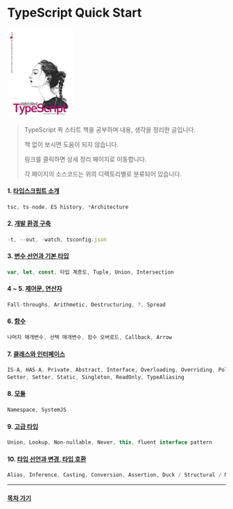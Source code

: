 TypeScript Quick Start
===

<img width="30%" src="quickTypeScript.jpg"></img>

>TypeScript 퀵 스타트 책을 공부하며 내용, 생각을 정리한 글입니다.
>
>책 없이 보시면 도움이 되지 않습니다.
>
>링크를 클릭하면 상세 정리 페이지로 이동합니다.
>
>각 페이지의 소스코드는 위의 디렉토리별로 분류되어 있습니다.

#### 1. [타입스크립트 소개](http://1ilsang.blog.me/221264694492)
```javascript
tsc, ts-node, ES history, *Architecture
```

#### 2. [개발 환경 구축](http://1ilsang.blog.me/221264821276)
```javascript
-t, --out, -watch, tsconfig.json
```

#### 3. [변수 선언과 기본 타입](http://1ilsang.blog.me/221264995827)
```javascript
var, let, const, 타입 계층도, Tuple, Union, Intersection
```

#### 4 ~ 5. [제어문, 연산자](http://1ilsang.blog.me/221265808714)
```javascript
Fall-throughs, Arithmetic, Destructuring, ?, Spread
```

#### 6. [함수](http://1ilsang.blog.me/221265979958)
```javascript
나머지 매개변수, 선택 매개변수, 함수 오버로드, Callback, Arrow
```

#### 7. [클래스와 인터페이스](http://1ilsang.blog.me/221266664634)
```javascript
IS-A, HAS-A, Private, Abstract, Interface, Overloading, Overriding, Polymorphism
Getter, Setter, Static, Singleton, ReadOnly, TypeAliasing
```

#### 8. [모듈](http://1ilsang.blog.me/221268099074)
```javascript
Namespace, SystemJS
```

#### 9. [고급 타입](http://1ilsang.blog.me/221270812268)
```javascript
Union, Lookup, Non-nullable, Never, this, fluent interface pattern
```

#### 10. [타입 선언과 변경, 타입 호환]()
```javascript
Alias, Inference, Casting, Conversion, Assertion, Duck / Structural / Nominal typing, 
```
- - -
#### [목차 가기](./../../../)
